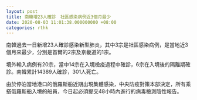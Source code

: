 ```yaml
---
layout: post
title: 南韓增23人確診　社區感染病例近3個月最少
date: 2020-08-03 11:01:38.000000000 +08:00
categories: rthk
---
```


南韓過去一日新增23人確診感染新型肺炎，其中3宗是社區感染病例，是當地近3個月來最少，分別是首爾的2宗及京畿道的1宗。

境外輸入病例有20宗，當中14宗在入境檢疫過程中確診，6宗在入境後的隔離期確診。南韓累計14389人確診，301人死亡。

由於停泊當地港口的俄羅斯船近期出現集體感染，中央防疫對策本部決定，所有乘搭俄羅斯船入境的船員，今日起必須提交48小時內進行的病毒檢測陰性報告。
